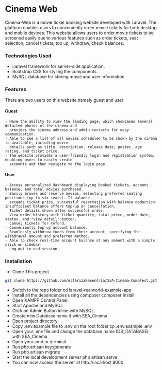 # Cinema Web

Cinema-Web is a movie ticket booking website developed with Laravel. The platform enables users to conveniently order movie tickets for both desktop and mobile devices. This website allows users to order movie tickets to be screened easily due to various features such as order tickets, seat selection, cancel tickets, top up, withdraw, check balances.

### Technologies Used

-   Laravel framework for server-side application.
-   Bootstrap CSS for styling the components.
-   MySQL database for storing movie and user information.

### Features

There are two users on this website namely guest and user

#### Guest
    - Have the ability to view the landing page, which showcases several detailed photos of the cinema and
      provides the cinema address and admin contacts for easy communication.
    - Able to see a list of all movies scheduled to be shown by the cinema is available, including movie    
      details such as title, description, release date, poster, age rating, and ticket price.
    - The website provides a user-friendly login and registration system, enabling users to easily create  
      accounts and then navigate to the login page.

#### User
    - Access personalized dashboard displaying booked tickets, account balance, and total movies purchased.
    - Easily browse and reserve movies, selecting preferred seating positions (up to six seats). If balance   
      exceeds ticket price, successful reservation with balance deduction. Insufficient balance offers top-up or cancellation. 
      Ticket details shown after successful order.
    - View order history with ticket quantity, total price, order date, status, and "view detail" button.  
      Cancel tickets for refund.
    - Conveniently top up account balance.
    - Seamlessly withdraw funds from their account, specifying the withdrawal amount and preferred method.
    - Able to check real-time account balance at any moment with a simple click on sidebar.
    - Log out to end session.

### Installation

-   Clone This project

```bash
git clone https://github.com/AlfarizaRasendria/SEA-Cinema-Compfest.git
```

-   Switch to the repo folder
        cd laravel-realworld-example-app
-   Install all the dependencies using composer
        composer install
-   Open XAMPP Control Panel
-   Start Apache and MySQL
-   Click on Admin Button inline with MySQL
-   Create new Database name it with SEA_Cinema
-   Open project directory
-   Copy .env.example file to .env on the root folder
        cp .env.example .env
-   Open your .env file and change the database name (DB_DATABASE) with SEA_Cinema
-   Open your cmd or terminal
-   Run php artisan key:generate
-   Run php artisan migrate
-   Start the local development server php artisan serve
-   You can now access the server at http://localhost:8000

